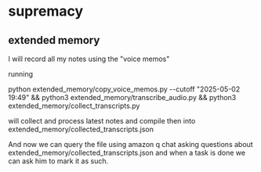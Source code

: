 # supremacy
## extended memory

I will record all my notes using the "voice memos"

running 

python extended_memory/copy_voice_memos.py --cutoff "2025-05-02 19:49" && python3 extended_memory/transcribe_audio.py && python3 extended_memory/collect_transcripts.py

will collect and process latest notes and compile then into extended_memory/collected_transcripts.json

And now we can query the file using amazon q chat asking questions about extended_memory/collected_transcripts.json
and when a task is done we can ask him to mark it as such.